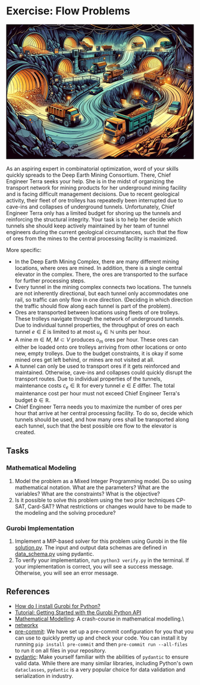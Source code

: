# Exercise: Flow Problems

![Symbol image](./.assets/mining.webp)

As an aspiring expert in combinatorial optimization, word of your skills quickly
spreads to the Deep Earth Mining Consortium. There, Chief Engineer Terra seeks
your help. She is in the midst of organizing the transport network for mining
products for her underground mining facility and is facing difficult management
decisions. Due to recent geological activity, their fleet of ore trolleys has
repeatedly been interrupted due to cave-ins and collapses of underground
tunnels. Unfortunately, Chief Engineer Terra only has a limited budget for
shoring up the tunnels and reinforcing the structural integrity. Your task is to
help her decide which tunnels she should keep actively maintained by her team of
tunnel engineers during the current geological circumstances, such that the flow
of ores from the mines to the central processing facility is maximized.

More specific:

- In the Deep Earth Mining Complex, there are many different mining locations,
  where ores are mined. In addition, there is a single central elevator in the
  complex. There, the ores are transported to the surface for further processing
  steps.
- Every tunnel in the mining complex connects two locations. The tunnels are not
  inherently directional, but each tunnel only accommodates one rail, so traffic
  can only flow in one direction. (Deciding in which direction the traffic
  should flow along each tunnel is part of the problem).
- Ores are transported between locations using fleets of ore trolleys. These
  trolleys navigate through the network of underground tunnels. Due to
  individual tunnel properties, the throughput of ores on each tunnel $e \in E$
  is limited to at most $u_e \in \mathbb{N}$ units per hour.
- A mine $m \in M$, $M \subset V$ produces $o_m$ ores per hour. These ores can
  either be loaded onto ore trolleys arriving from other locations or onto new,
  empty trolleys. Due to the budget constraints, it is okay if some mined ores
  get left behind, or mines are not visited at all.
- A tunnel can only be used to transport ores if it gets reinforced and
  maintained. Otherwise, cave-ins and collapses could quickly disrupt the
  transport routes. Due to individual properties of the tunnels, maintenance
  costs $c_e \in \mathbb{R}$ for every tunnel $e \in E$ differ. The total
  maintenance cost per hour must not exceed Chief Engineer Terra's budget
  $b \in \mathbb{R}$.
- Chief Engineer Terra needs you to maximize the number of ores per hour that
  arrive at her central processing facility. To do so, decide which tunnels
  should be used, and how many ores shall be transported along each tunnel, such
  that the best possible ore flow to the elevator is created.

## Tasks

### Mathematical Modeling

1. Model the problem as a Mixed Integer Programming model. Do so using
   mathematical notation. What are the parameters? What are the variables? What
   are the constraints? What is the objective?
2. Is it possible to solve this problem using the two prior techniques CP-SAT,
   Card-SAT? What restrictions or changes would have to be made to the modeling
   and the solving procedure?

### Gurobi Implementation

1. Implement a MIP-based solver for this problem using Gurobi in the file
   [solution.py](./solution.py). The input and output data schemas are defined
   in [data_schema.py](./data_schema.py) using pydantic.
2. To verify your implementation, run `python3 verify.py` in the terminal. If
   your implementation is correct, you will see a success message. Otherwise,
   you will see an error message.

## References

- [How do I install Gurobi for Python?](https://support.gurobi.com/hc/en-us/articles/360044290292-How-do-I-install-Gurobi-for-Python)
- [Tutorial: Getting Started with the Gurobi Python API](https://support.gurobi.com/hc/en-us/articles/17278438215313-Tutorial-Getting-Started-with-the-Gurobi-Python-API)
- [Mathematical Modelling](https://www.gurobi.com/resources/math-programming-modeling-basics/):
  A crash-course in mathematical modelling.\
- [networkx](https://networkx.org/documentation/stable/tutorial.html)
- [pre-commit](https://pre-commit.com/): We have set up a pre-commit
  configuration for you that you can use to quickly pretty up and check your
  code. You can install it by running `pip install pre-commit` and then
  `pre-commit run --all-files` to run it on all files in your repository.
- [pydantic](https://docs.pydantic.dev/latest/): Make yourself familiar with the
  abilities of `pydantic` to ensure valid data. While there are many similar
  libraries, including Python's own `dataclasses`, `pydantic` is a very popular
  choice for data validation and serialization in industry.
